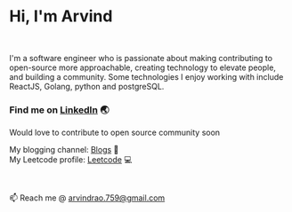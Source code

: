 # Hi, I'm Arvind

<br />

I'm a software engineer who is passionate about making contributing to open-source more approachable, creating technology to elevate people, and building a community. Some technologies I enjoy working with include ReactJS, Golang, python and postgreSQL.

<!-- - 👯 I’m looking to collaborate on ... -->

<!-- - 😄 Pronouns: ... -->
<!-- - ⚡ Fun fact: ... -->

### Find me on [LinkedIn](https://www.linkedin.com/in/arvind-d-rao-3118a916a/) :earth_asia:

Would love to contribute to open source community soon  

My blogging channel: [Blogs](https://hashnode.com/@arvind-rao) :notebook_with_decorative_cover:
<br />
My Leetcode profile: [Leetcode](https://leetcode.com/arvindrao/) :computer:

<br />

📫 Reach me @ arvindrao.759@gmail.com
